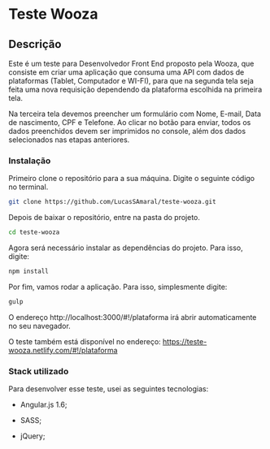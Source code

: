 <h1>Teste Wooza</h1>

## Descrição

Este é um teste para Desenvolvedor Front End proposto pela Wooza, que consiste em criar uma aplicação que consuma uma API com dados de plataformas (Tablet, Computador e WI-FI), para que na segunda tela seja feita uma nova requisição dependendo da plataforma escolhida na primeira tela.

Na terceira tela devemos preencher um formulário com Nome, E-mail, Data de nascimento, CPF e Telefone. Ao clicar no botão para enviar, todos os dados preenchidos devem ser imprimidos no console, além dos dados selecionados nas etapas anteriores.

### Instalação

Primeiro clone o repositório para a sua máquina. Digite o seguinte código no terminal.

``` bash
git clone https://github.com/LucasSAmaral/teste-wooza.git
```
Depois de baixar o repositório, entre na pasta do projeto.

``` bash
cd teste-wooza
```
Agora será necessário instalar as dependências do projeto. Para isso, digite:

``` bash
npm install
```

Por fim, vamos rodar a aplicação. Para isso, simplesmente digite:

``` bash
gulp
```
O endereço http://localhost:3000/#!/plataforma irá abrir automaticamente no seu navegador.

O teste também está disponível no endereço: https://teste-wooza.netlify.com/#!/plataforma

### Stack utilizado

Para desenvolver esse teste, usei as seguintes tecnologias:

* Angular.js 1.6;

* SASS;

* jQuery;